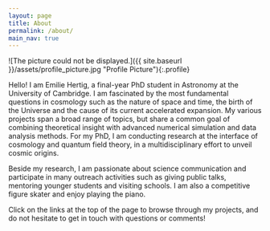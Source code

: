```yaml
---
layout: page
title: About
permalink: /about/
main_nav: true
---
```


![The picture could not be displayed.]({{ site.baseurl }}/assets/profile_picture.jpg "Profile Picture"){:.profile}

Hello! I am Emilie Hertig, a final-year PhD student in Astronomy at the University of Cambridge. I am fascinated by the most fundamental questions in cosmology such as the nature of space and time, the birth of the Universe and the cause of its current accelerated expansion. My various projects span a broad range of topics, but share a common goal of combining theoretical insight with advanced numerical simulation and data analysis methods. For my PhD, I am conducting research at the interface of cosmology and quantum field theory, in a multidisciplinary effort to unveil cosmic origins.

Beside my research, I am passionate about science communication and participate in many outreach activities such as giving public talks, mentoring younger students and visiting schools. I am also a competitive figure skater and enjoy playing the piano.

Click on the links at the top of the page to browse through my projects, and do not hesitate to get in touch with questions or comments!

[centrarium]: https://github.com/bencentra/centrarium
[bencentra]: http://bencentra.com
[jekyll]: https://github.com/jekyll/jekyll
